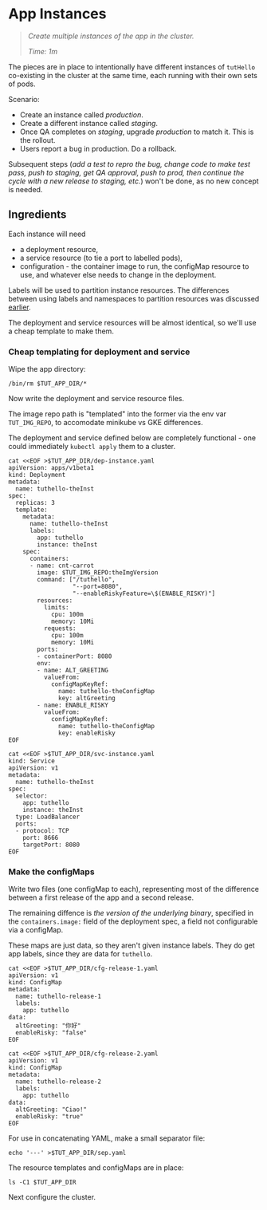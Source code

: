 # App Instances

> _Create multiple instances of the app in the cluster._
>
> _Time: 1m_

The pieces are in place to intentionally have different
instances of `tutHello` co-existing in the cluster at
the same time, each running with their own sets of
pods.

Scenario:

 * Create an instance called _production_.
 * Create a different instance called _staging_.
 * Once QA completes on _staging_, upgrade _production_
   to match it.  This is the rollout.
 * Users report a bug in production. Do a rollback.

Subsequent steps (_add a test to repro the bug, change
code to make test pass, push to staging, get QA
approval, push to prod, then continue the cycle with a
new release to staging, etc._) won't be done, as no new
concept is needed.

## Ingredients

Each instance will need

 * a deployment resource,
 * a service resource (to tie a port to labelled pods),
 * configuration - the container image to run, the
   configMap resource to use, and whatever else needs
   to change in the deployment.

Labels will be used to partition instance resources.
The differences between using labels and namespaces to
partition resources was discussed
[earlier](/review/namespaces).

The deployment and service resources will be almost
identical, so we'll use a cheap template to make them.

### Cheap templating for deployment and service

Wipe the app directory:

<!-- @wipeAppDir @test -->
```
/bin/rm $TUT_APP_DIR/*
```

Now write the deployment and service resource files.

The image repo path is "templated" into the
former via the env var `TUT_IMG_REPO`, to accomodate
minikube vs GKE differences.

The deployment and service defined below are completely
functional - one could immediately `kubectl apply` them
to a cluster.

<!-- @writeDeploymentTemplate @test -->
```
cat <<EOF >$TUT_APP_DIR/dep-instance.yaml
apiVersion: apps/v1beta1
kind: Deployment
metadata:
  name: tuthello-theInst
spec:
  replicas: 3
  template:
    metadata:
      name: tuthello-theInst
      labels:
        app: tuthello
        instance: theInst
    spec:
      containers:
      - name: cnt-carrot
        image: $TUT_IMG_REPO:theImgVersion
        command: ["/tuthello",
                  "--port=8080",
                  "--enableRiskyFeature=\$(ENABLE_RISKY)"]
        resources:
          limits:
            cpu: 100m
            memory: 10Mi
          requests:
            cpu: 100m
            memory: 10Mi
        ports:
        - containerPort: 8080
        env:
        - name: ALT_GREETING
          valueFrom:
            configMapKeyRef:
              name: tuthello-theConfigMap
              key: altGreeting
        - name: ENABLE_RISKY
          valueFrom:
            configMapKeyRef:
              name: tuthello-theConfigMap
              key: enableRisky
EOF
```

<!-- @writeServiceTemplate @test -->
```
cat <<EOF >$TUT_APP_DIR/svc-instance.yaml
kind: Service
apiVersion: v1
metadata:
  name: tuthello-theInst
spec:
  selector:
    app: tuthello
    instance: theInst
  type: LoadBalancer
  ports:
  - protocol: TCP
    port: 8666
    targetPort: 8080
EOF
```

### Make the configMaps

Write two files (one configMap to each), representing
most of the difference between a first release of the
app and a second release.

The remaining diffence is _the version of the
underlying binary_, specified in the
`containers.image:` field of the deployment spec, a
field not configurable via a configMap.

These maps are just data, so they aren't given instance
labels.  They do get app labels, since they are data
for `tuthello`.

<!-- @mapForRelease1 @test -->
```
cat <<EOF >$TUT_APP_DIR/cfg-release-1.yaml
apiVersion: v1
kind: ConfigMap
metadata:
  name: tuthello-release-1
  labels:
    app: tuthello
data:
  altGreeting: "你好"
  enableRisky: "false"
EOF
```

<!-- @mapForRelease2 @test -->
```
cat <<EOF >$TUT_APP_DIR/cfg-release-2.yaml
apiVersion: v1
kind: ConfigMap
metadata:
  name: tuthello-release-2
  labels:
    app: tuthello
data:
  altGreeting: "Ciao!"
  enableRisky: "true"
EOF
```

For use in concatenating YAML, make a small separator
file:


<!-- @mapForRelease2 @test -->
```
echo '---' >$TUT_APP_DIR/sep.yaml
```

The resource templates and configMaps are in place:
<!-- @list @test -->
```
ls -C1 $TUT_APP_DIR
```

Next configure the cluster.

